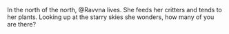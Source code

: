 In the north of the north, @Ravvna lives.
She feeds her critters and tends to her plants.
Looking up at the starry skies she wonders, how many of you are there?

<!---
Ravvna/Ravvna is a ✨ special ✨ repository because its `README.md` (this file) appears on your GitHub profile.
You can click the Preview link to take a look at your changes.
--->
